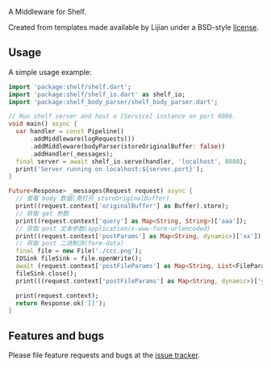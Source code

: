A Middleware for Shelf.

Created from templates made available by Lijian under a BSD-style
[license](https://github.com/dart-lang/stagehand/blob/master/LICENSE).

## Usage

A simple usage example:

```dart
import 'package:shelf/shelf.dart';
import 'package:shelf/shelf_io.dart' as shelf_io;
import 'package:shelf_body_parser/shelf_body_parser.dart';

// Run shelf server and host a [Service] instance on port 8080.
void main() async {
  var handler = const Pipeline()
      .addMiddleware(logRequests())
      .addMiddleware(bodyParser(storeOriginalBuffer: false))
      .addHandler(_messages);
  final server = await shelf_io.serve(handler, 'localhost', 8080);
  print('Server running on localhost:${server.port}');
}

Future<Response> _messages(Request request) async {
  // 查看 body 数据(需打开 storeOriginalBuffer)
  print((request.context['originalBuffer'] as Buffer).store);
  // 获取 get 参数
  print((request.context['query'] as Map<String, String>)['aaa']);
  // 获取 post 文本参数(application/x-www-form-urlencoded)
  print((request.context['postParams'] as Map<String, dynamic>)['xx']);
  // 获取 post 二进制流(form-data)
  final file = new File('./ccc.png');
  IOSink fileSink = file.openWrite();
  await (request.context['postFileParams'] as Map<String, List<FileParams>>)['zzz1'][0].part.pipe(fileSink);
  fileSink.close();
  print(((request.context['postFileParams'] as Map<String, dynamic>)['yyy'] as List<String>)[0]);

  print(request.context);
  return Response.ok('[]');
}
```

## Features and bugs

Please file feature requests and bugs at the [issue tracker][tracker].

[tracker]: http://example.com/issues/replaceme
